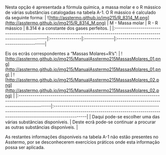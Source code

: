 

Nesta opção é apresentada a fórmula química, a massa molar e o R mássico de várias substâncias catalogadas na tabela A-1. O R mássico é calculado da seguinte forma:
| ![http://asstermo.github.io/img215/R_8314_M.png](http://asstermo.github.io/img215/R_8314_M.png) | M - Massa molar | R - R mássico | 8.314 é a constante dos gases perfeitos. |
|:--------------------------------------------------------------------------------------------------------------------------|:----------------|:---------------|:------------------------------------------|

Eis os ecrãs correspondentes a “Massas Molares+R’s”:
| ![http://asstermo.github.io/img215/ManualAsstermo215MassasMolares_01.png](http://asstermo.github.io/img215/ManualAsstermo215MassasMolares_01.png) | ![http://asstermo.github.io/img215/ManualAsstermo215MassasMolares_02.png](http://asstermo.github.io/img215/ManualAsstermo215MassasMolares_02.png) |
|:----------------------------------------------------------------------------------------------------------------------------------------------------------------------------|:----------------------------------------------------------------------------------------------------------------------------------------------------------------------------|
| Daqui pode-se escolher uma das várias substâncias disponíveis.                                                                                                           | Deste ecrã pode-se continuar a procurar as outras substâncias disponíveis.                                                                                               |

As restantes informações disponíveis na tabela A-1 não estão presentes no Asstermo, por se desconhecerem exercícios práticos onde esta informação possa ser aplicada.